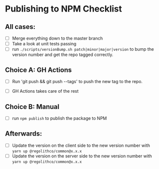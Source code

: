 # Publishing to NPM Checklist

## All cases:

- [ ] Merge everything down to the master branch
- [ ] Take a look at unit tests passing
- [ ] run `./scripts/versionBump.sh patch|minor|major|version` to bump the version number and get the repo tagged correctly.

## Choice A: GH Actions

- [ ] Run 'git push && git push --tags' to push the new tag to the repo. 
- [ ] GH Actions takes care of the rest


## Choice B: Manual

- [ ] run `npm publish` to publish the package to NPM

## Afterwards:

- [ ] Update the version on the client side to the new version number with `yarn up @regolithco/common@x.x.x`
- [ ] Update the version on the server side to the new version number with `yarn up @regolithco/common@x.x.x`
